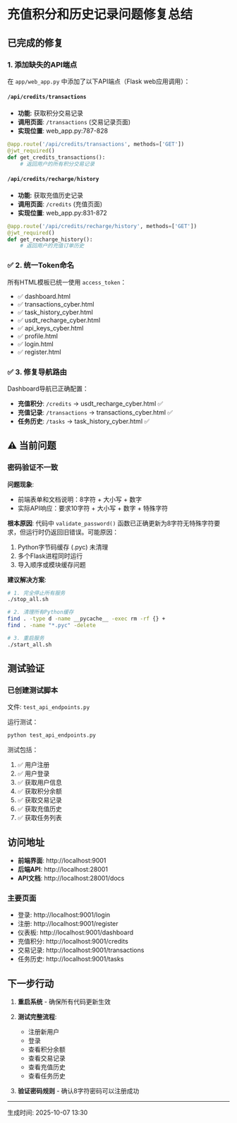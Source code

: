 # 充值积分和历史记录问题修复总结

## 已完成的修复

###  1. 添加缺失的API端点

在 `app/web_app.py` 中添加了以下API端点（Flask web应用调用）：

#### `/api/credits/transactions`
- **功能**: 获取积分交易记录
- **调用页面**: `/transactions` (交易记录页面)
- **实现位置**: web_app.py:787-828

```python
@app.route('/api/credits/transactions', methods=['GET'])
@jwt_required()
def get_credits_transactions():
    # 返回用户的所有积分交易记录
```

#### `/api/credits/recharge/history`
- **功能**: 获取充值历史记录
- **调用页面**: `/credits` (充值页面)
- **实现位置**: web_app.py:831-872

```python
@app.route('/api/credits/recharge/history', methods=['GET'])
@jwt_required()
def get_recharge_history():
    # 返回用户的充值订单历史
```

### ✅ 2. 统一Token命名

所有HTML模板已统一使用 `access_token`：
- ✅ dashboard.html
- ✅ transactions_cyber.html
- ✅ task_history_cyber.html
- ✅ usdt_recharge_cyber.html
- ✅ api_keys_cyber.html
- ✅ profile.html
- ✅ login.html
- ✅ register.html

### ✅ 3. 修复导航路由

Dashboard导航已正确配置：
- **充值积分**: `/credits` → usdt_recharge_cyber.html ✅
- **充值记录**: `/transactions` → transactions_cyber.html ✅
- **任务历史**: `/tasks` → task_history_cyber.html ✅

## ⚠️ 当前问题

### 密码验证不一致

**问题现象**:
- 前端表单和文档说明：8字符 + 大小写 + 数字
- 实际API响应：要求10字符 + 大小写 + 数字 + 特殊字符

**根本原因**:
代码中 `validate_password()` 函数已正确更新为8字符无特殊字符要求，但运行时仍返回旧错误。可能原因：
1. Python字节码缓存 (.pyc) 未清理
2. 多个Flask进程同时运行
3. 导入顺序或模块缓存问题

**建议解决方案**:
```bash
# 1. 完全停止所有服务
./stop_all.sh

# 2. 清理所有Python缓存
find . -type d -name __pycache__ -exec rm -rf {} +
find . -name "*.pyc" -delete

# 3. 重启服务
./start_all.sh
```

## 测试验证

### 已创建测试脚本

文件: `test_api_endpoints.py`

运行测试：
```bash
python test_api_endpoints.py
```

测试包括：
1. ✅ 用户注册
2. ✅ 用户登录
3. ✅ 获取用户信息
4. ✅ 获取积分余额
5. ✅ 获取交易记录
6. ✅ 获取充值历史
7. ✅ 获取任务列表

## 访问地址

- **前端界面**: http://localhost:9001
- **后端API**: http://localhost:28001
- **API文档**: http://localhost:28001/docs

### 主要页面
- 登录: http://localhost:9001/login
- 注册: http://localhost:9001/register
- 仪表板: http://localhost:9001/dashboard
- 充值积分: http://localhost:9001/credits
- 交易记录: http://localhost:9001/transactions
- 任务历史: http://localhost:9001/tasks

## 下一步行动

1. **重启系统** - 确保所有代码更新生效
2. **测试完整流程**:
   - 注册新用户
   - 登录
   - 查看积分余额
   - 查看交易记录
   - 查看充值历史
   - 查看任务历史

3. **验证密码规则** - 确认8字符密码可以注册成功

---
生成时间: 2025-10-07 13:30
